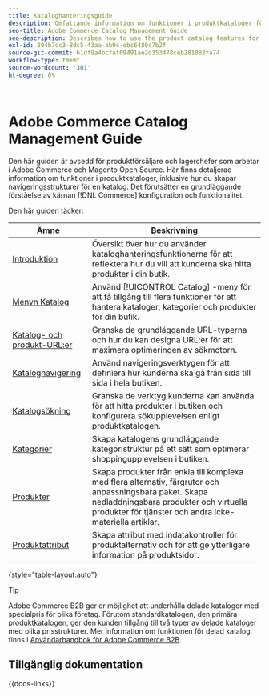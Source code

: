 ```yaml
---
title: Kataloghanteringsguide
description: Omfattande information om funktioner i produktkataloger för Adobe Commerce- och Magento Open Source-administratörer och e-handlare.
seo-title: Adobe Commerce Catalog Management Guide
seo-description: Describes how to use the product catalog features for Adobe Commerce and Magento Open Source.
exl-id: 894b7cc3-8dc5-43aa-ab9c-ebc6480c7b2f
source-git-commit: 61df9a4bcfaf09491ae2d353478ceb281082fa74
workflow-type: tm+mt
source-wordcount: '301'
ht-degree: 0%

---
```


# Adobe Commerce Catalog Management Guide

Den här guiden är avsedd för produktförsäljare och lagerchefer som arbetar i Adobe Commerce och Magento Open Source. Här finns detaljerad information om funktioner i produktkataloger, inklusive hur du skapar navigeringsstrukturer för en katalog. Det förutsätter en grundläggande förståelse av kärnan [!DNL Commerce] konfiguration och funktionalitet.

Den här guiden täcker:

| Ämne | Beskrivning |
| ------- | ----------- |
| [Introduktion](introduction.md) | Översikt över hur du använder kataloghanteringsfunktionerna för att reflektera hur du vill att kunderna ska hitta produkter i din butik. |
| [Menyn Katalog](catalog-menu.md) | Använd [!UICONTROL Catalog] -meny för att få tillgång till flera funktioner för att hantera kataloger, kategorier och produkter för din butik. |
| [Katalog- och produkt-URL:er](catalog-urls.md) | Granska de grundläggande URL-typerna och hur du kan designa URL:er för att maximera optimeringen av sökmotorn. |
| [Katalognavigering](navigation.md) | Använd navigeringsverktygen för att definiera hur kunderna ska gå från sida till sida i hela butiken. |
| [Katalogsökning](search.md) | Granska de verktyg kunderna kan använda för att hitta produkter i butiken och konfigurera sökupplevelsen enligt produktkatalogen. |
| [Kategorier](categories.md) | Skapa katalogens grundläggande kategoristruktur på ett sätt som optimerar shoppingupplevelsen i butiken. |
| [Produkter](products-list.md) | Skapa produkter från enkla till komplexa med flera alternativ, färgrutor och anpassningsbara paket. Skapa nedladdningsbara produkter och virtuella produkter för tjänster och andra icke-materiella artiklar. |
| [Produktattribut](product-attributes.md) | Skapa attribut med indatakontroller för produktalternativ och för att ge ytterligare information på produktsidor. |

{style="table-layout:auto"}

>[!TIP]
>
>Adobe Commerce B2B ger er möjlighet att underhålla delade kataloger med specialpris för olika företag. Förutom standardkatalogen, den primära produktkatalogen, ger den kunden tillgång till två typer av delade kataloger med olika prisstrukturer. Mer information om funktionen för delad katalog finns i [Användarhandbok för Adobe Commerce B2B](../b2b/catalog-shared.md).

## Tillgänglig dokumentation

{{docs-links}}
